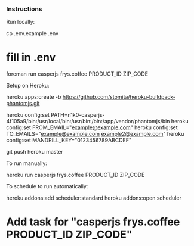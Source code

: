 ### Instructions

Run locally:

  cp .env.example .env
  # fill in .env
  foreman run casperjs frys.coffee PRODUCT_ID ZIP_CODE

Setup on Heroku:

  heroku apps:create -b https://github.com/stomita/heroku-buildpack-phantomjs.git

  heroku config:set PATH=n1k0-casperjs-4f105a9/bin:/usr/local/bin:/usr/bin:/bin:/app/vendor/phantomjs/bin
  heroku config:set FROM_EMAIL="example@example.com"
  heroku config:set TO_EMAILS="example@example.com example2@example.com"
  heroku config:set MANDRILL_KEY="0123456789ABCDEF"

  git push heroku master

To run manually:

  heroku run casperjs frys.coffee PRODUCT_ID ZIP_CODE

To schedule to run automatically:

  heroku addons:add scheduler:standard
  heroku addons:open scheduler

  # Add task for "casperjs frys.coffee PRODUCT_ID ZIP_CODE"
